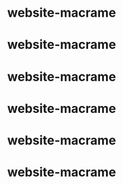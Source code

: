 # website-macrame
# website-macrame
# website-macrame
# website-macrame
# website-macrame
# website-macrame
